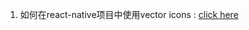 1. 如何在react-native项目中使用vector icons : [click here](https://medium.com/@vimniky/how-to-use-vector-icons-in-your-react-native-project-8212ac6a8f06#.5713km5rg) 
